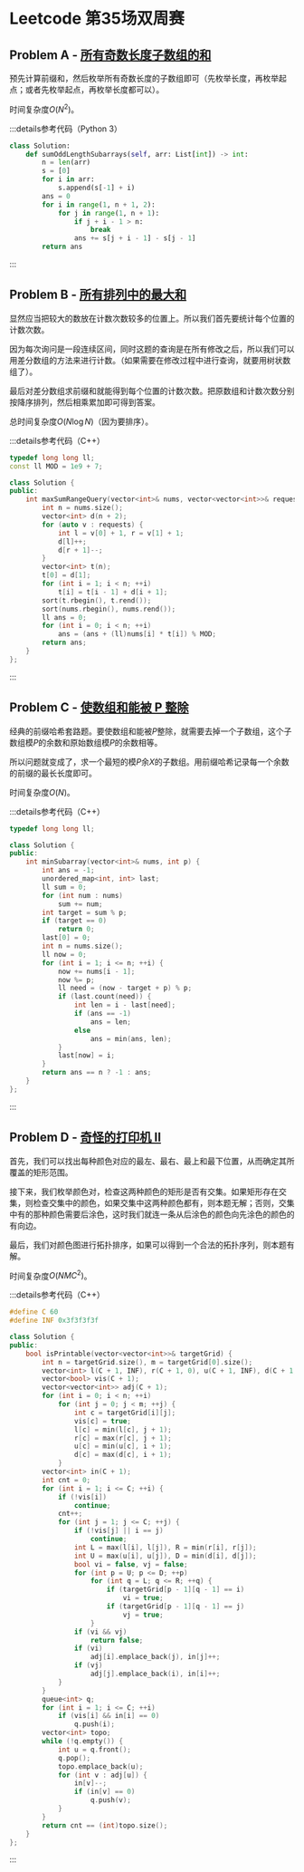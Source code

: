# Leetcode 第35场双周赛

## Problem A - [所有奇数长度子数组的和](https://leetcode.cn/problems/sum-of-all-odd-length-subarrays/)

预先计算前缀和，然后枚举所有奇数长度的子数组即可（先枚举长度，再枚举起点；或者先枚举起点，再枚举长度都可以）。

时间复杂度$O(N^2)$。

:::details参考代码（Python 3）

```python
class Solution:
    def sumOddLengthSubarrays(self, arr: List[int]) -> int:
        n = len(arr)
        s = [0]
        for i in arr:
            s.append(s[-1] + i)
        ans = 0
        for i in range(1, n + 1, 2):
            for j in range(1, n + 1):
                if j + i - 1 > n:
                    break
                ans += s[j + i - 1] - s[j - 1]
        return ans
```

:::

## Problem B - [所有排列中的最大和](https://leetcode.cn/problems/maximum-sum-obtained-of-any-permutation/)

显然应当把较大的数放在计数次数较多的位置上。所以我们首先要统计每个位置的计数次数。

因为每次询问是一段连续区间，同时这题的查询是在所有修改之后，所以我们可以用差分数组的方法来进行计数。（如果需要在修改过程中进行查询，就要用树状数组了）。

最后对差分数组求前缀和就能得到每个位置的计数次数。把原数组和计数次数分别按降序排列，然后相乘累加即可得到答案。

总时间复杂度$O(N\log N)$（因为要排序）。

:::details参考代码（C++）

```cpp
typedef long long ll;
const ll MOD = 1e9 + 7;

class Solution {
public:
    int maxSumRangeQuery(vector<int>& nums, vector<vector<int>>& requests) {
        int n = nums.size();
        vector<int> d(n + 2);
        for (auto v : requests) {
            int l = v[0] + 1, r = v[1] + 1;
            d[l]++;
            d[r + 1]--;
        }
        vector<int> t(n);
        t[0] = d[1];
        for (int i = 1; i < n; ++i)
            t[i] = t[i - 1] + d[i + 1];
        sort(t.rbegin(), t.rend());
        sort(nums.rbegin(), nums.rend());
        ll ans = 0;
        for (int i = 0; i < n; ++i)
            ans = (ans + (ll)nums[i] * t[i]) % MOD;
        return ans;
    }
};
```

:::

## Problem C - [使数组和能被 P 整除](https://leetcode.cn/problems/make-sum-divisible-by-p/)

经典的前缀哈希套路题。要使数组和能被$P$整除，就需要去掉一个子数组，这个子数组模$P$的余数和原始数组模$P$的余数相等。

所以问题就变成了，求一个最短的模$P$余$X$的子数组。用前缀哈希记录每一个余数的前缀的最长长度即可。

时间复杂度$O(N)$。

:::details参考代码（C++）

```cpp
typedef long long ll;

class Solution {
public:
    int minSubarray(vector<int>& nums, int p) {
        int ans = -1;
        unordered_map<int, int> last;
        ll sum = 0;
        for (int num : nums)
            sum += num;
        int target = sum % p;
        if (target == 0)
            return 0;
        last[0] = 0;
        int n = nums.size();
        ll now = 0;
        for (int i = 1; i <= n; ++i) {
            now += nums[i - 1];
            now %= p;
            ll need = (now - target + p) % p;
            if (last.count(need)) {
                int len = i - last[need];
                if (ans == -1)
                    ans = len;
                else
                    ans = min(ans, len);
            }
            last[now] = i;
        }
        return ans == n ? -1 : ans;
    }
};
```

:::

## Problem D - [奇怪的打印机 II](https://leetcode.cn/problems/strange-printer-ii/)

首先，我们可以找出每种颜色对应的最左、最右、最上和最下位置，从而确定其所覆盖的矩形范围。

接下来，我们枚举颜色对，检查这两种颜色的矩形是否有交集。如果矩形存在交集，则检查交集中的颜色，如果交集中这两种颜色都有，则本题无解；否则，交集中有的那种颜色需要后涂色，这时我们就连一条从后涂色的颜色向先涂色的颜色的有向边。

最后，我们对颜色图进行拓扑排序，如果可以得到一个合法的拓扑序列，则本题有解。

时间复杂度$O(NMC^2)$。

:::details参考代码（C++）

```cpp
#define C 60
#define INF 0x3f3f3f3f

class Solution {
public:
    bool isPrintable(vector<vector<int>>& targetGrid) {
        int n = targetGrid.size(), m = targetGrid[0].size();
        vector<int> l(C + 1, INF), r(C + 1, 0), u(C + 1, INF), d(C + 1, 0);
        vector<bool> vis(C + 1);
        vector<vector<int>> adj(C + 1);
        for (int i = 0; i < n; ++i)
            for (int j = 0; j < m; ++j) {
                int c = targetGrid[i][j];
                vis[c] = true;
                l[c] = min(l[c], j + 1);
                r[c] = max(r[c], j + 1);
                u[c] = min(u[c], i + 1);
                d[c] = max(d[c], i + 1);
            }
        vector<int> in(C + 1);
        int cnt = 0;
        for (int i = 1; i <= C; ++i) {
            if (!vis[i])
                continue;
            cnt++;
            for (int j = 1; j <= C; ++j) {
                if (!vis[j] || i == j)
                    continue;
                int L = max(l[i], l[j]), R = min(r[i], r[j]);
                int U = max(u[i], u[j]), D = min(d[i], d[j]);
                bool vi = false, vj = false;
                for (int p = U; p <= D; ++p)
                    for (int q = L; q <= R; ++q) {
                        if (targetGrid[p - 1][q - 1] == i)
                            vi = true;
                        if (targetGrid[p - 1][q - 1] == j)
                            vj = true;
                    }
                if (vi && vj)
                    return false;
                if (vi)
                    adj[i].emplace_back(j), in[j]++;
                if (vj)
                    adj[j].emplace_back(i), in[i]++;
            }
        }
        queue<int> q;
        for (int i = 1; i <= C; ++i)
            if (vis[i] && in[i] == 0)
                q.push(i);
        vector<int> topo;
        while (!q.empty()) {
            int u = q.front();
            q.pop();
            topo.emplace_back(u);
            for (int v : adj[u]) {
                in[v]--;
                if (in[v] == 0)
                    q.push(v);
            }
        }
        return cnt == (int)topo.size();
    }
};
```

:::
